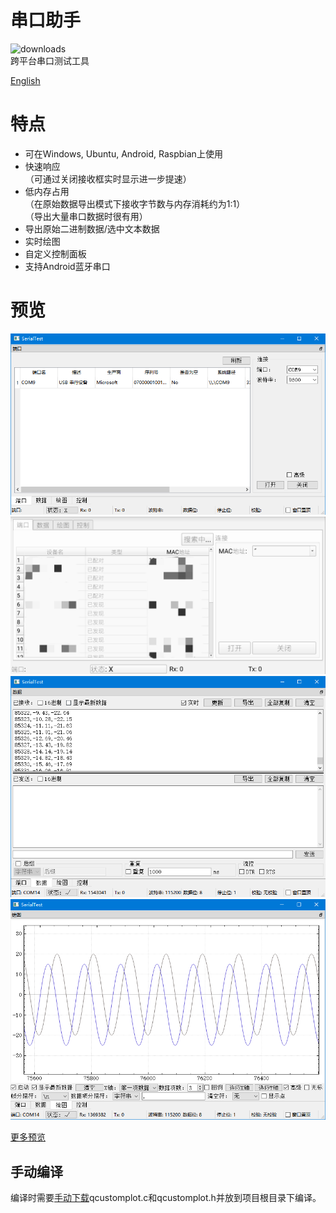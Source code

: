 # 串口助手
![downloads](https://img.shields.io/github/downloads/wh201906/SerialTest/total)  
跨平台串口测试工具  

[English](../../README.md)  

# 特点
+ 可在Windows, Ubuntu, Android, Raspbian上使用  
+ 快速响应  
（可通过关闭接收框实时显示进一步提速）  
+ 低内存占用  
（在原始数据导出模式下接收字节数与内存消耗约为1:1）  
（导出大量串口数据时很有用）  
+ 导出原始二进制数据/选中文本数据  
+ 实时绘图  
+ 自定义控制面板  
+ 支持Android蓝牙串口  

# 预览
![port](../previews/port_zh_CN.png)  
![port_android](../previews/port_android_zh_CN.jpg)  
![data](../previews/data_zh_CN.png)  
![plot](../previews/plot_zh_CN.png)  

[更多预览](../previews/previews_zh_CN.md)  

## 手动编译
编译时需要[手动下载](https://www.qcustomplot.com/release/2.1.0fixed/QCustomPlot-source.tar.gz)qcustomplot.c和qcustomplot.h并放到项目根目录下编译。  